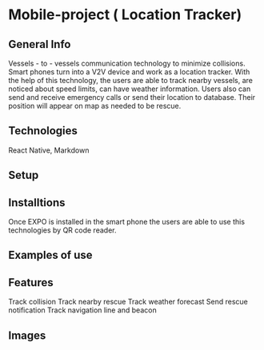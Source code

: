 # Mobile-project (<!--strong--> **Location Tracker**)
## General Info
Vessels - to - vessels communication technology to minimize collisions. Smart phones turn into a V2V device and work as a location tracker. With the help of this technology, the users are able to track nearby vessels, are noticed about speed limits, can have weather information. Users also can send and receive emergency calls or send their location to database. Their position will appear on map as needed to be rescue.

## Technologies
React Native, Markdown

## Setup

## Installtions
Once EXPO is installed in the smart phone the users are able to use this technologies by QR code reader.

## Examples of use

## Features
Track collision
Track nearby rescue
Track weather forecast
Send rescue notification
Track navigation line and beacon


## Images
